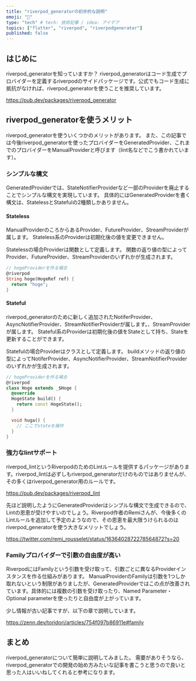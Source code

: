 ```yaml
---
title: "riverpod_generatorの初歩的な説明"
emoji: "👾"
type: "tech" # tech: 技術記事 / idea: アイデア
topics: ["flutter", "riverpod", "riverpodgenerator"]
published: false
---
```

## はじめに
riverpod_generatorを知っていますか？
riverpod_generatorはコード生成でプロバイダーを定義するriverpodのサイドパッケージです。公式でもコード生成に抵抗がなければ、riverpod_generatorを使うことを推奨しています。

https://pub.dev/packages/riverpod_generator

## riverpod_generatorを使うメリット
riverpod_generatorを使ういくつかのメリットがあります。
また、この記事では今後riverpod_generatorを使ったプロバイダーをGeneratedProvider、これまでのプロバイダーをManualProviderと呼びます（lint名などでこう書かれています）。

### シンプルな構文
GeneratedProviderでは、StateNotifierProviderなど一部のProviderを廃止することでシンプルな構文を実現しています。
具体的にはGeneratedProviderを書く構文は、StatelessとStatefulの2種類しかありません。
#### Stateless
ManualProviderのころからあるProvider、FutureProvider、StreamProviderが属します。
Stateless系のProviderは初期化後の値を変更できません。

Statelessの場合Providerは関数として定義します。
関数の返り値の型によってProvider、FutureProvider、StreamProviderのいずれかが生成されます。

```dart
// hogeProviderを作る場合
@riverpod
String hoge(HogeRef ref) {
  return "hoge";
}
```

#### Stateful
riverpod_generatorのために新しく追加されたNotiferProvider、AsyncNotifierProvider、StreamNotifierProviderが属します。、StreamProviderが属します。
Stateful系のProviderは初期化後の値をStateとして持ち、Stateを更新することができます。

Statefulの場合Providerはクラスとして定義します。
buildメソッドの返り値の型によってNotiferProvider、AsyncNotifierProvider、StreamNotifierProviderのいずれかが生成されます。

```dart
// hogeProviderを作る場合
@riverpod
class Hoge extends _$Hoge {
  @override
  HogeState build() {
    return const HogeState();
  }

  void huga() {
    // ここでstateを操作
  }
}
```

### 強力なlintサポート
riverpod_lintというRiverpodのためのLintルールを提供するパッケージがあります。riverpod_lintは必ずしもriverpod_generatorだけのものではありませんが、その多くはriverpod_generator用のルールです。

https://pub.dev/packages/riverpod_lint

先ほど説明したようにGeneratedProviderはシンプルな構文で生成できるので、Lintの恩恵が受けやすいのでしょう。Riverpod作者のRemiさんが、今後多くのLintルールを追加して予定のようなので、その恩恵を最大限うけられるのはriverpod_generatorを使う大きなメリットでしょう。

https://twitter.com/remi_rousselet/status/1636402872278564872?s=20

### Familyプロバイダーで引数の自由度が高い
RiverpodにはFamilyという引数を受け取って、引数ごとに異なるProviderインスタンスを作る仕組みがあります。
ManualProviderのFamilyは引数を1つしか取れないという制限がありましたが、GeneratedProviderではこの点が改善されています。具体的には複数の引数を受け取ったり、Named Parameter・Optional parameterを使ったりと自由度が上がっています。

少し情報が古い記事ですが、以下の章で説明しています。

https://zenn.dev/toridori/articles/754f097b86911e#family

## まとめ
riverpod_generatorについて簡単に説明してみました。
需要がありそうなら、riverpod_generatorでの開発の始め方みたいな記事を書こうと思うので良いと思った人はいいねしてくれると参考になります。